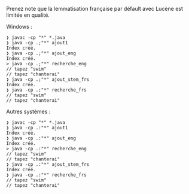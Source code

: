 
Prenez note que la lemmatisation française par défault avec Lucène est limitée en qualité.

Windows :

```
❯ javac -cp "*" *.java   
❯ java -cp .;"*" ajout1        
Index créé.
❯ java -cp .;"*" ajout_eng
Index créé.
> java -cp .;"*" recherche_eng 
// tapez "swim"
// tapez "chanterai"
❯ java -cp .;"*" ajout_stem_frs
Index créé.
❯ java -cp .;"*" recherche_frs 
// tapez "swim"
// tapez "chanterai"
```

Autres systèmes :

```
❯ javac -cp "*" *.java   
❯ java -cp .:"*" ajout1        
Index créé.
❯ java -cp .:"*" ajout_eng
Index créé.
> java -cp .:"*" recherche_eng 
// tapez "swim"
// tapez "chanterai"
❯ java -cp .:"*" ajout_stem_frs
Index créé.
❯ java -cp .:"*" recherche_frs 
// tapez "swim"
// tapez "chanterai"
```